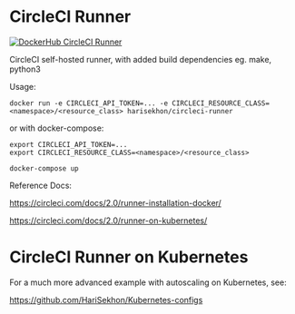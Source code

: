 # CircleCI Runner

[![DockerHub CircleCI Runner](https://img.shields.io/badge/DockerHub-harisekhon%2Fcircleci--runner-blue)](https://hub.docker.com/repository/docker/harisekhon/circleci-runner)

CircleCI self-hosted runner, with added build dependencies eg. make, python3

Usage:
```
docker run -e CIRCLECI_API_TOKEN=... -e CIRCLECI_RESOURCE_CLASS=<namespace>/<resource_class> harisekhon/circleci-runner
```

or with docker-compose:

```
export CIRCLECI_API_TOKEN=...
export CIRCLECI_RESOURCE_CLASS=<namespace>/<resource_class>

docker-compose up
```

Reference Docs:

https://circleci.com/docs/2.0/runner-installation-docker/

https://circleci.com/docs/2.0/runner-on-kubernetes/

# CircleCI Runner on Kubernetes

For a much more advanced example with autoscaling on Kubernetes, see:

https://github.com/HariSekhon/Kubernetes-configs
